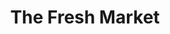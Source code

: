 ---
title: "The Fresh Market"
url: /atlanta/the-fresh-market-roswell-road-northeast/
shop: supermarket
---